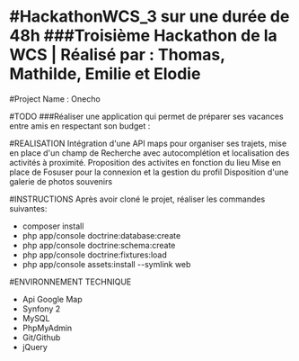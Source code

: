 #HackathonWCS_3 sur une durée de 48h
###Troisième Hackathon de la WCS | Réalisé par : Thomas, Mathilde, Emilie et Elodie
=======
#Project Name : Onecho

#TODO
###Réaliser une application qui permet de préparer ses vacances entre amis en respectant son budget :


#REALISATION
Intégration d'une API maps pour organiser ses trajets, mise en place d'un champ de Recherche avec autocomplétion et localisation des activités à proximité.
Proposition des activites en fonction du lieu 
Mise en place de Fosuser pour la connexion et la gestion du profil
Disposition d'une galerie de photos souvenirs

#INSTRUCTIONS
Après avoir cloné le projet, réaliser les commandes suivantes:
* composer install
* php app/console doctrine:database:create
* php app/console doctrine:schema:create
* php app/console doctrine:fixtures:load
* php app/console assets:install --symlink web

#ENVIRONNEMENT TECHNIQUE
* Api Google Map
* Synfony 2
* MySQL
* PhpMyAdmin
* Git/Github
* jQuery




